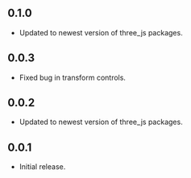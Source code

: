 ## 0.1.0

* Updated to newest version of three_js packages.

## 0.0.3

* Fixed bug in transform controls.

## 0.0.2

* Updated to newest version of three_js packages.

## 0.0.1

* Initial release.